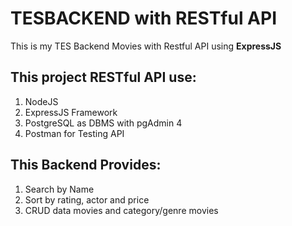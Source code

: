 # TESBACKEND with RESTful API

This is my TES Backend Movies with Restful API using **ExpressJS**
## This project RESTful API use:
1. NodeJS
2. ExpressJS Framework
3. PostgreSQL as DBMS with pgAdmin 4
4. Postman for Testing API

## This Backend Provides:
1. Search by Name
2. Sort by rating, actor and price
3. CRUD data movies and category/genre movies
